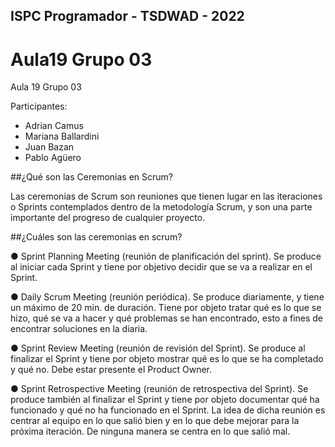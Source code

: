 ## ISPC Programador - TSDWAD - 2022
# Aula19 Grupo 03
Aula 19 Grupo 03

Participantes:

*   Adrian Camus
*   Mariana Ballardini
*  Juan Bazan  
*  Pablo Agüero

##¿Qué son las Ceremonias en Scrum?

Las ceremonias de Scrum son reuniones que tienen lugar en las iteraciones o Sprints contemplados dentro de la metodología Scrum, 
y son una parte importante del progreso de cualquier proyecto.

##¿Cuáles son las ceremonias en scrum?

● Sprint Planning Meeting (reunión de planificación del sprint). Se produce al iniciar cada
Sprint y tiene por objetivo decidir que se va a realizar en el Sprint.

● Daily Scrum Meeting (reunión periódica). Se produce diariamente, y tiene un máximo de
20 min. de duración. Tiene por objeto tratar qué es lo que se hizo, qué se va a hacer y
qué problemas se han encontrado, esto a fines de encontrar soluciones en la diaria.

● Sprint Review Meeting (reunión de revisión del Sprint). Se produce al finalizar el Sprint y
tiene por objeto mostrar qué es lo que se ha completado y qué no. Debe estar presente el
Product Owner.

● Sprint Retrospective Meeting (reunión de retrospectiva del Sprint). Se produce también al
finalizar el Sprint y tiene por objeto documentar qué ha funcionado y qué no ha funcionado
en el Sprint. La idea de dicha reunión es centrar al equipo en lo que salió bien y en lo que
debe mejorar para la próxima iteración. De ninguna manera se centra en lo que salió mal.
